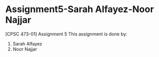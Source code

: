 # Assignment5-Sarah Alfayez-Noor Najjar
[CPSC 473-01] Assignment 5
This assignment is done by:
1. Sarah Alfayez
2. Noor Najjar
